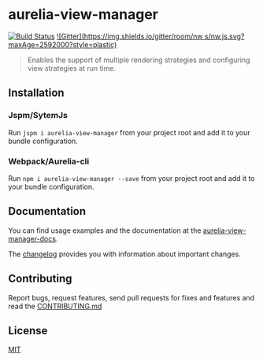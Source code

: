 # aurelia-view-manager

[![Build Status](https://travis-ci.org/SpoonX/aurelia-view-manager.svg?branch=master)](https://travis-ci.org/SpoonX/aurelia-view-manager)
[![Gitter](https://img.shields.io/gitter/room/nw
s/nw.js.svg?maxAge=2592000?style=plastic)](https://gitter.im/SpoonX/Dev)

> Enables the support of multiple rendering strategies and configuring view
> strategies at run time.

## Installation

### Jspm/SytemJs

Run `jspm i aurelia-view-manager` from your project root and add it to your bundle configuration.

### Webpack/Aurelia-cli

Run `npm i aurelia-view-manager --save` from your project root and add it to your bundle configuration.


## Documentation

You can find usage examples and the documentation at the [aurelia-view-manager-docs](http://aurelia-view-manager.spoonx.org/).

The [changelog](doc/changelog.md) provides you with information about important changes.

## Contributing

Report bugs, request features, send pull requests for fixes and features and
read the [CONTRIBUTING.md](./CONTRIBUTING.md)

## License
[MIT](./LICENSE)
